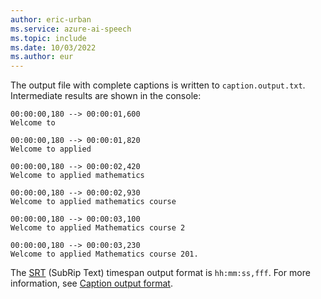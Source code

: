 ```yaml
---
author: eric-urban
ms.service: azure-ai-speech
ms.topic: include
ms.date: 10/03/2022
ms.author: eur
---
```


The output file with complete captions is written to `caption.output.txt`. Intermediate results are shown in the console:

```srt
00:00:00,180 --> 00:00:01,600
Welcome to

00:00:00,180 --> 00:00:01,820
Welcome to applied

00:00:00,180 --> 00:00:02,420
Welcome to applied mathematics

00:00:00,180 --> 00:00:02,930
Welcome to applied mathematics course

00:00:00,180 --> 00:00:03,100
Welcome to applied Mathematics course 2

00:00:00,180 --> 00:00:03,230
Welcome to applied Mathematics course 201.
```

The [SRT](https://docs.fileformat.com/video/srt/) (SubRip Text) timespan output format is `hh:mm:ss,fff`. For more information, see [Caption output format](~/articles/ai-services/speech-service/captioning-concepts.md#caption-output-format).

